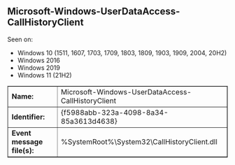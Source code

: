 ## Microsoft-Windows-UserDataAccess-CallHistoryClient

Seen on:
* Windows 10 (1511, 1607, 1703, 1709, 1803, 1809, 1903, 1909, 2004, 20H2)
* Windows 2016
* Windows 2019
* Windows 11 (21H2)

<table border="1" class="docutils">
  <tbody>
    <tr>
      <td><b>Name:</b></td>
      <td>Microsoft-Windows-UserDataAccess-CallHistoryClient</td>
    </tr>
    <tr>
      <td><b>Identifier:</b></td>
      <td>{f5988abb-323a-4098-8a34-85a3613d4638}</td>
    </tr>
    <tr>
      <td><b>Event message file(s):</b></td>
      <td>%SystemRoot%\System32\CallHistoryClient.dll</td>
    </tr>
  </tbody>
</table>

&nbsp;

